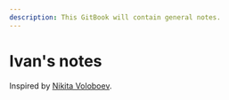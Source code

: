 ```yaml
---
description: This GitBook will contain general notes.
---
```


# Ivan's notes

Inspired by [Nikita Voloboev](https://wiki.nikitavoloboev.xyz/).

